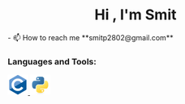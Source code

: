 <h1 align="center">Hi , I'm Smit</h1>
- 📫 How to reach me **smitp2802@gmail.com**


<h3 align="left">Languages and Tools:</h3>
<p align="left"> <a href="https://www.cprogramming.com/" target="_blank" rel="noreferrer"> 
 <img src="https://raw.githubusercontent.com/devicons/devicon/master/icons/c/c-original.svg" alt="c" width="40" height="40"/> </a> 
 <!-- <img src="https://raw.githubusercontent.com/devicons/devicon/master/icons/mysql/mysql-original-wordmark.svg" alt="mysql" width="40" height="40"/> --> </a> 
<a href="https://www.python.org" target="_blank" rel="noreferrer"> <img src="https://raw.githubusercontent.com/devicons/devicon/master/icons/python/python-original.svg" alt="python" width="40" height="40"/> </a> </p>
<!-- <p align = "centre">
  <img src="https://github.com/Smit2802/Smit2802/raw/output/github-contribution-grid-snake.svg" alt="snake"></center>
</p> -->

